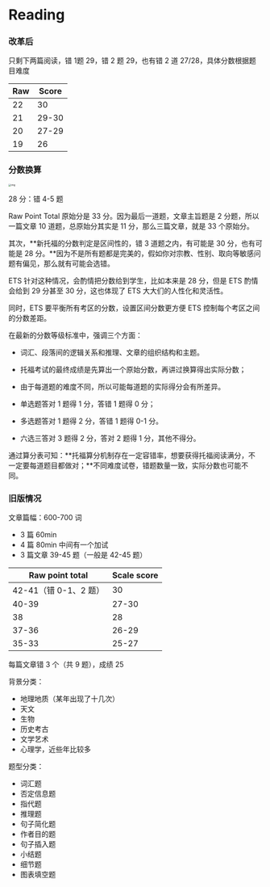 # Reading

### 改革后

只剩下两篇阅读，错 1题 29，错 2 题 29，也有错 2 道 27/28，具体分数根据题目难度

| Raw  | Score |
| ---- | ----- |
| 22   | 30    |
| 21   | 29-30 |
| 20   | 27-29 |
| 19   | 26    |

### 分数换算

<img src="https://pic4.zhimg.com/80/v2-c93b4212f1507f35511f374d2b363e27_1440w.jpg" alt="img" style="zoom:33%;" />

28 分：错 4-5 题

Raw Point Total 原始分是 33 分。因为最后一道题，文章主旨题是 2 分题，所以一篇文章 10 道题，总原始分其实是 11 分，那么三篇文章，就是 33 个原始分。

其次，**新托福的分数判定是区间性的，错 3 道题之内，有可能是 30 分，也有可能是 28 分。**因为不是所有题都是完美的，假如你对宗教、性别、取向等敏感问题有偏见，那么就有可能会选错。

ETS 针对这种情况，会酌情把分数给到学生，比如本来是 28 分，但是 ETS 酌情会给到 29 分甚至 30 分，这也体现了 ETS 大大们的人性化和灵活性。

同时，ETS 要平衡所有考区的分数，设置区间分数更方便 ETS 控制每个考区之间的分数差距。

在最新的分数等级标准中，强调三个方面：

- 词汇、段落间的逻辑关系和推理、文章的组织结构和主题。

- 托福考试的最终成绩是先算出一个原始分数，再讲过换算得出实际分数；
- 由于每道题的难度不同，所以可能每道题的实际得分会有所差异。
- 单选题答对 1 题得 1 分，答错 1 题得 0 分；
- 多选题答对 1 题得 2 分，答错 1 题得 0-1 分。
- 六选三答对 3 题得 2 分，答对 2 题得 1 分，其他不得分。

通过算分表可知：**托福算分机制存在一定容错率，想要获得托福阅读满分，不一定要每道题目都做对；**不同难度试卷，错题数量一致，实际分数也可能不同。

### 旧版情况

文章篇幅：600-700 词

- 3 篇 60min
- 4 篇 80min 中间有一个加试
- 3 篇文章 39-45 题（一般是 42-45 题）

| Raw point total       | Scale score |
| --------------------- | ----------- |
| 42-41（错 0-1、2 题） | 30          |
| 40-39                 | 27-30       |
| 38                    | 28          |
| 37-36                 | 26-29       |
| 35-33                 | 25-27       |

每篇文章错 3 个（共 9 题），成绩 25

背景分类：

- 地理地质（某年出现了十几次）
- 天文
- 生物
- 历史考古
- 文学艺术
- 心理学，近些年比较多

题型分类：

- 词汇题
- 否定信息题
- 指代题
- 推理题
- 句子简化题
- 作者目的题
- 句子插入题
- 小结题
- 细节题
- 图表填空题
